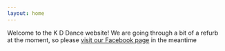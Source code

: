 ```yaml
---
layout: home
---
```


Welcome to the K D Dance website! We are going through a bit of a refurb at the moment, so please [visit our Facebook page](https://www.facebook.com/kddanceschool/) in the meantime

